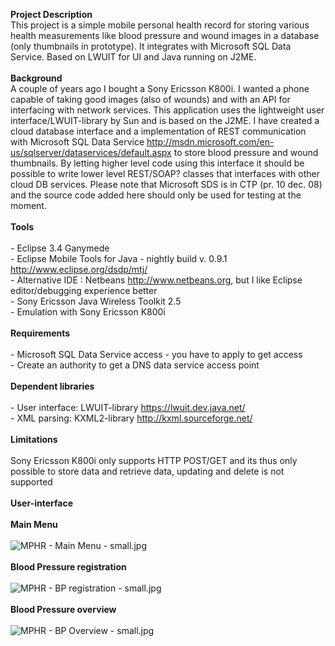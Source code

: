 <p><strong>Project Description</strong><br />This project is a simple mobile personal health record for storing various health measurements like blood pressure and wound images in a database (only thumbnails in prototype). It integrates with Microsoft SQL Data Service. Based on LWUIT for UI and Java running on J2ME.<br /><br /><strong>Background</strong><br />A couple of years ago I bought a Sony Ericsson K800i. I wanted a phone capable of taking good images (also of wounds) and with an API for interfacing with network services. This application uses the lightweight user interface/LWUIT-library by Sun and is based on the J2ME. I have created a cloud database interface and a implementation of REST communication with Microsoft SQL Data Service <a href="http://msdn.microsoft.com/en-us/sqlserver/dataservices/default.aspx">http://msdn.microsoft.com/en-us/sqlserver/dataservices/default.aspx</a> to store blood pressure and wound thumbnails. By letting higher level code using this interface it should be possible to write lower level REST/SOAP? classes that interfaces with other cloud DB services. Please note that Microsoft SDS is in CTP (pr. 10 dec. 08) and the source code added here should only be used for testing at the moment.<br /><br /><strong>Tools</strong><br /><br />- Eclipse 3.4 Ganymede<br />- Eclipse Mobile Tools for Java - nightly build v. 0.9.1 <a href="http://www.eclipse.org/dsdp/mtj/">http://www.eclipse.org/dsdp/mtj/</a><br />- Alternative IDE : Netbeans <a href="http://www.netbeans.org">http://www.netbeans.org</a>, but I like Eclipse editor/debugging experience better<br />- Sony Ericsson Java Wireless Toolkit 2.5<br />- Emulation with Sony Ericsson K800i<br /><br /><strong>Requirements</strong><br /><br />- Microsoft SQL Data Service access - you have to apply to get access<br />- Create an authority to get a DNS data service access point<br /><br /><strong>Dependent libraries</strong><br /><br />- User interface: LWUIT-library <a href="https://lwuit.dev.java.net/">https://lwuit.dev.java.net/</a> <br />- XML parsing: KXML2-library <a href="http://kxml.sourceforge.net/">http://kxml.sourceforge.net/</a> <br /><br /><strong>Limitations</strong><br /><br />Sony Ericsson K800i only supports HTTP POST/GET and its thus only possible to store data and retrieve data, updating and delete is not supported<br /><br /><strong>User-interface</strong><br /><br /><strong>Main Menu</strong><br /><br /><img title="MPHR - Main Menu - small.jpg" src="http://download-codeplex.sec.s-msft.com/Download?ProjectName=mobilephrincloud&amp;DownloadId=51741" alt="MPHR - Main Menu - small.jpg" /><br /><br /><strong>Blood Pressure registration</strong><br /><br /><img title="MPHR - BP registration - small.jpg" src="http://download-codeplex.sec.s-msft.com/Download?ProjectName=mobilephrincloud&amp;DownloadId=51742" alt="MPHR - BP registration - small.jpg" /><br /><br /><strong>Blood Pressure overview</strong><br /><br /><img title="MPHR - BP Overview - small.jpg" src="http://download-codeplex.sec.s-msft.com/Download?ProjectName=mobilephrincloud&amp;DownloadId=51740" alt="MPHR - BP Overview - small.jpg" /><br /><br /></p>
